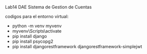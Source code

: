 Lab14 DAE Sistema de Gestion de Cuentas

codigos para el entorno virtual:
- python -m venv myvenv
- myvenv\Scripts\activate
- pip install django
- pip install psycopg2
- pip install djangorestframework djangorestframework-simplejwt
